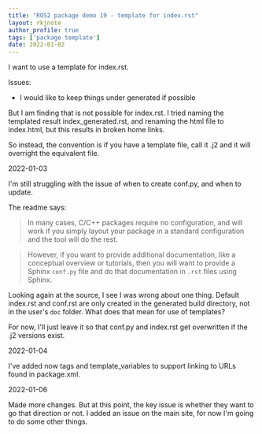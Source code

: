 ```yaml
---
title: "ROS2 package demo 19 - template for index.rst"
layout: rkjnote
author_profile: true
tags: ['package template']
date: 2022-01-02
---
```


I want to use a template for index.rst.

Issues:
* I would like to keep things under generated if possible

But I am finding that is not possible for index.rst. I tried naming the templated result index_generated.rst, and renaming the html file to index.html, but this results in broken home links.

So instead, the convention is if you have a template file, call it .j2 and it will overright the equivalent file.

2022-01-03

I'm still struggling with the issue of when to create conf.py, and when to update.

The readme says:

> In many cases, C/C++ packages require no configuration, and will work if you simply layout your package in a standard configuration and the tool will do the rest.

> However, if you want to provide additional documentation, like a conceptual overview or tutorials, then you will want to provide a Sphinx `conf.py` file and do that documentation in `.rst` files using Sphinx.

Looking again at the source, I see I was wrong about one thing. Default index.rst and conf.rst are only created in the generated build directory, not in the user's `doc` folder. What does that mean for use of templates?

For now, I'll just leave it so that conf.py and index.rst get overwritten if the .j2 versions exist.

2022-01-04

I've added now tags and template_variables to support linking to URLs found in package.xml.

2022-01-06

Made more changes. But at this point, the key issue is whether they want to go that direction or not. I added an issue on the main site, for now I'm going to do some other things.

